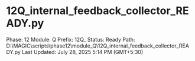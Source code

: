 # 12Q_internal_feedback_collector_READY.py

Phase: 12
Module: Q
Prefix: 12Q_
Status: Ready
Path: D:\MAGIC\scripts\phase12\module_Q\12Q_internal_feedback_collector_READY.py
Last Updated: July 28, 2025 5:14 PM (GMT+5:30)
